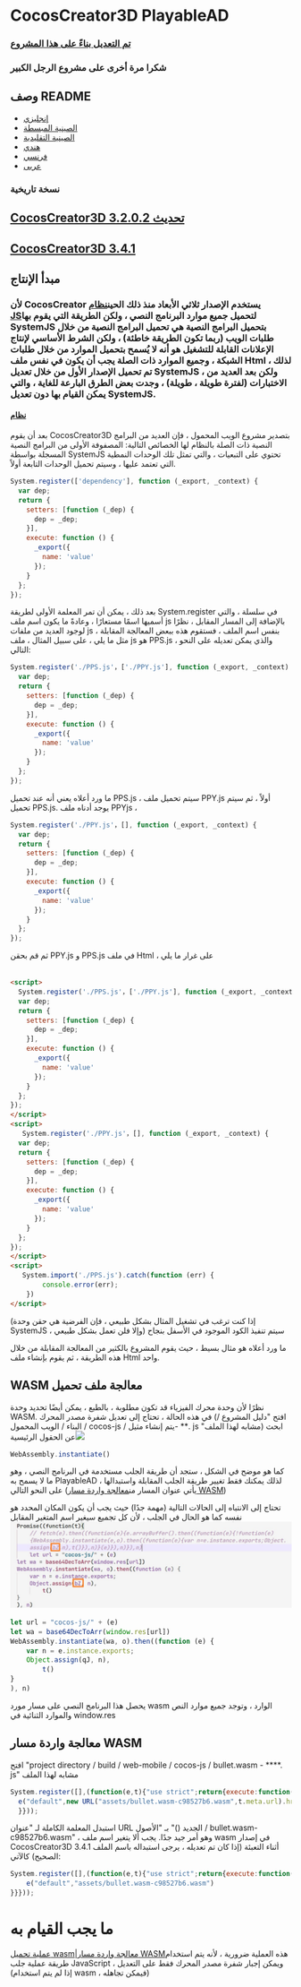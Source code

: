 # CocosCreator3D PlayableAD

### [تم التعديل بناءً على هذا المشروع](https://github.com/Jecced/c3d2one)

### شكرا مرة أخرى على مشروع الرجل الكبير

## وصف README

-   [إنجليزي](README.en.md)
-   [الصينية المبسطة](README.zh-CN.md)
-   [الصينية التقليدية](README.zh-TW.md)
-   [هندي](README.hi.md)
-   [فرنسي](README.fr.md)
-   [عربى](README.ar.md)

### نسخة تاريخية

## [CocosCreator3D 3.2.0.2 تحديث](./version/Version%203.2.0.md)

## [CocosCreator3D 3.4.1](./version/Version%203.4.1.md)

## مبدأ الإنتاج

### لأن CocosCreator يستخدم الإصدار ثلاثي الأبعاد منذ ذلك الحين[نظام JS](https://github.com/systemjs/systemjs)لتحميل جميع موارد البرنامج النصي ، ولكن الطريقة التي يقوم بها SystemJS بتحميل البرامج النصية هي تحميل البرامج النصية من خلال طلبات الويب (ربما تكون الطريقة خاطئة) ، ولكن الشرط الأساسي لإنتاج الإعلانات القابلة للتشغيل هو أنه لا يُسمح بتحميل الموارد من خلال طلبات الشبكة ، وجميع الموارد ذات الصلة يجب أن يكون في نفس ملف Html ، لذلك تم تحميل الإصدار الأول من خلال تعديل SystemJS ، ولكن بعد العديد من الاختبارات (لفترة طويلة ، طويلة) ، وجدت بعض الطرق البارعة للغاية ، والتي يمكن القيام بها دون تعديل SystemJS.

#### [نظام](https://github.com/systemjs/systemjs/blob/main/docs/system-register.md)

بعد أن يقوم CocosCreator3D بتصدير مشروع الويب المحمول ، فإن العديد من البرامج النصية ذات الصلة بالنظام لها الخصائص التالية: المصفوفة الأولى من البرامج النصية المسجلة بواسطة SystemJS تحتوي على التبعيات ، والتي تمثل تلك الوحدات النمطية التي تعتمد عليها ، وسيتم تحميل الوحدات التابعة أولاً.

```javascript
System.register(['dependency'], function (_export, _context) {
  var dep;
  return {
    setters: [function (_dep) {
      dep = _dep;
    }],
    execute: function () {
      _export({
        name: 'value'
      });
    }
  };
});
```

بعد ذلك ، يمكن أن تمر المعلمة الأولى لطريقة System.register في سلسلة ، والتي أسميها اسمًا مستعارًا ، وعادةً ما يكون اسم ملف js بالإضافة إلى المسار المقابل ، نظرًا لوجود العديد من ملفات js بنفس اسم الملف ، فستقوم هذه ببعض المعالجة المقابلة ، مثل ما يلي ، على سبيل المثال ، ملف js هو PPS.js ، والذي يمكن تعديله على النحو التالي:

```javascript
System.register('./PPS.js'，['./PPY.js'], function (_export, _context) {
  var dep;
  return {
    setters: [function (_dep) {
      dep = _dep;
    }],
    execute: function () {
      _export({
        name: 'value'
      });
    }
  };
});
```

ما ورد أعلاه يعني أنه عند تحميل PPS.js ، سيتم تحميل ملف PPY.js أولاً ، ثم سيتم تحميل PPS.js.
يوجد أدناه ملف PPYjs ،

```javascript
System.register('./PPY.js'，[], function (_export, _context) {
  var dep;
  return {
    setters: [function (_dep) {
      dep = _dep;
    }],
    execute: function () {
      _export({
        name: 'value'
      });
    }
  };
});
```

ثم قم بحقن PPY.js و PPS.js في ملف Html ، على غرار ما يلي

```html

<script>
  System.register('./PPS.js'，['./PPY.js'], function (_export, _context) {
  var dep;
  return {
    setters: [function (_dep) {
      dep = _dep;
    }],
    execute: function () {
      _export({
        name: 'value'
      });
    }
  };
});
</script>
<script>
   System.register('./PPY.js'，[], function (_export, _context) {
  var dep;
  return {
    setters: [function (_dep) {
      dep = _dep;
    }],
    execute: function () {
      _export({
        name: 'value'
      });
    }
  };
});
</script>
<script>
   System.import('./PPS.js').catch(function (err) {
        console.error(err);
    })
</script>
```

(إذا كنت ترغب في تشغيل المثال بشكل طبيعي ، فإن الفرضية هي حقن وحدة SystemJS ، وإلا فلن تعمل بشكل طبيعي) سيتم تنفيذ الكود الموجود في الأسفل بنجاح

ما ورد أعلاه هو مثال بسيط ، حيث يقوم المشروع بالكثير من المعالجة المقابلة من خلال هذه الطريقة ، ثم يقوم بإنشاء ملف Html واحد.

## WASM معالجة ملف تحميل

نظرًا لأن وحدة محرك الفيزياء قد تكون مطلوبة ، بالطبع ، يمكن أيضًا تحديد وحدة WASM. في هذه الحالة ، تحتاج إلى تعديل شفرة مصدر المحرك (افتح "دليل المشروع / البناء / الويب المحمول / cocos-js / يتم إنشاء مثيل- \*\*. js "مشابه لهذا الملف)
ابحث عن الحقول الرئيسية![](./pic/Snipaste_2022-03-06_19-31-09.jpg)

```javascript
WebAssembly.instantiate()
```

كما هو موضح في الشكل ، ستجد أن طريقة الجلب مستخدمة في البرنامج النصي ، وهو ما لا يسمح به PlayableAD ، لذلك يمكنك فقط تغيير طريقة الجلب المقابلة واستبدالها على النحو التالي (يأتي عنوان المسار من[معالجة واردة مسار WASM](./README.md#wasm路径传入处理))

تحتاج إلى الانتباه إلى الحالات التالية (مهمة جدًا) حيث يجب أن يكون المكان المحدد هو نفسه كما هو الحال في الجلب ، لأن كل تجميع سيغير اسم المتغير المقابل![](./pic/Snipaste_2022-04-01_13-48-28.jpg)

```javascript
let url = "cocos-js/" + (e)
let wa = base64DecToArr(window.res[url])
WebAssembly.instantiate(wa, o).then((function (e) {
    var n = e.instance.exports;
    Object.assign(qJ, n),
        t()
}
), n) 
```

يحصل هذا البرنامج النصي على مسار مورد wasm الوارد ، وتوجد جميع موارد النص والموارد الثنائية في window.res

## معالجة واردة مسار WASM

افتح "project directory / build / web-mobile / cocos-js / bullet.wasm - \*\*\*\*. js" مشابه لهذا الملف

```javascript
System.register([],(function(e,t){"use strict";return{execute:function(){
  e("default",new URL("assets/bullet.wasm-c98527b6.wasm",t.meta.url).href)}
  }}));

```

استبدل المعلمة الكاملة لـ "عنوان URL الجديد ()" بـ "الأصول / bullet.wasm-c98527b6.wasm" ، وهو أمر جيد جدًا. يجب ألا يتغير اسم ملف wasm في إصدار CocosCreator3D 3.4.1 أثناء التعبئة (إذا كان تم تعديله ، يرجى استبداله باسم الملف الصحيح)
كالآتي:

```javascript
System.register([],(function(e,t){"use strict";return{execute:function(){
    e("default","assets/bullet.wasm-c98527b6.wasm")
}}}));

```

# ما يجب القيام به

[عملية تحميل wasm](./README.md#wasm加载文件处理)\|[معالجة واردة مسار WASM](./README.md#wasm路径传入处理)هذه العملية ضرورية ، لأنه يتم استخدام طريقة عملية جلب JavaScript ، ويمكن إجبار شفرة مصدر المحرك فقط على التعديل (إذا لم يتم استخدام wasm ، فيمكن تجاهله)
